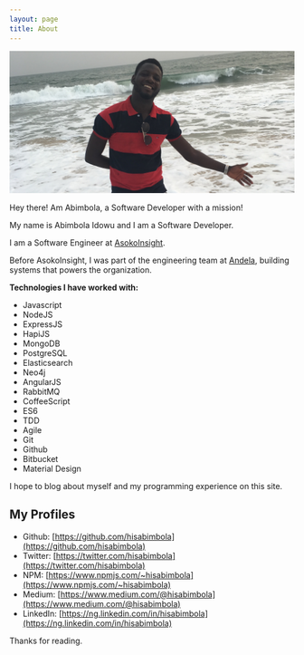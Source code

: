 ```yaml
---
layout: page
title: About
---
```


![On a outing with my friends Feb 2016](/assets/about-banner.png)
<p class="message">
  Hey there! Am Abimbola, a Software Developer with a mission!
</p>

My name is Abimbola Idowu and I am a Software Developer.

I am a Software Engineer at [AsokoInsight](https://asokoinsight.com/).

Before AsokoInsight, I was part of the engineering team at [Andela](http://andela.com), building systems that powers the organization.

**Technologies I have worked with:**

<ul class="tags-list">
  <li>
    <span class="tag">Javascript</span>
  </li>
  <li>
    <span class="tag">NodeJS</span>
  </li>
  <li>
    <span class="tag">ExpressJS</span>
  </li>
  <li>
    <span class="tag">HapiJS</span>
  </li>
  <li>
    <span class="tag">MongoDB</span>
  </li>
  <li>
    <span class="tag">PostgreSQL</span>
  </li>
  <li>
    <span class="tag">Elasticsearch</span>
  </li>
  <li>
    <span class="tag">Neo4j</span>
  </li>
  <li>
    <span class="tag">AngularJS</span>
  </li>
  <li>
    <span class="tag">RabbitMQ</span>
  </li>
  <li>
    <span class="tag">CoffeeScript</span>
  </li>
  <li>
    <span class="tag">ES6</span>
  </li>
  <li>
    <span class="tag">TDD</span>
  </li>
  <li>
    <span class="tag">Agile</span>
  </li>
  <li>
    <span class="tag">Git</span>
  </li>
  <li>
    <span class="tag">Github</span>
  </li>
  <li>
    <span class="tag">Bitbucket</span>
  </li>
  <li>
    <span class="tag">Material Design</span>
  </li>
</ul>

I hope to blog about myself and my programming experience on this site.

## My Profiles
* Github: [https://github.com/hisabimbola](https://github.com/hisabimbola)
* Twitter: [https://twitter.com/hisabimbola](https://twitter.com/hisabimbola)
* NPM: [https://www.npmjs.com/~hisabimbola](https://www.npmjs.com/~hisabimbola)
* Medium: [https://www.medium.com/@hisabimbola](https://www.medium.com/@hisabimbola)
* LinkedIn: [https://ng.linkedin.com/in/hisabimbola](https://ng.linkedin.com/in/hisabimbola)

Thanks for reading.
